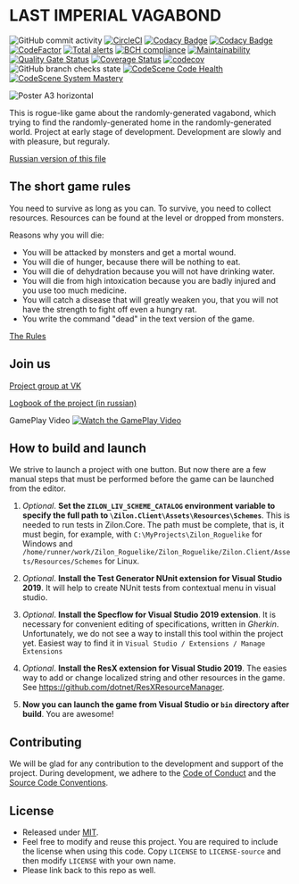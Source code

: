 # LAST IMPERIAL VAGABOND
![GitHub commit activity](https://img.shields.io/github/commit-activity/m/kreghek/Zilon_Roguelike)
[![CircleCI](https://circleci.com/gh/kreghek/Zilon_Roguelike/tree/master.svg?style=svg)](https://circleci.com/gh/kreghek/Zilon_Roguelike/tree/master)
[![Codacy Badge](https://api.codacy.com/project/badge/Grade/b8fa5561a70c401aa0e0a8be8d0ff696)](https://www.codacy.com/manual/kreghek/Zilon_Roguelike?utm_source=github.com&amp;utm_medium=referral&amp;utm_content=kreghek/Zilon_Roguelike&amp;utm_campaign=Badge_Grade)
[![Codacy Badge](https://api.codacy.com/project/badge/Coverage/b8fa5561a70c401aa0e0a8be8d0ff696)](https://www.codacy.com/manual/kreghek/Zilon_Roguelike?utm_source=github.com&utm_medium=referral&utm_content=kreghek/Zilon_Roguelike&utm_campaign=Badge_Coverage)
[![CodeFactor](https://www.codefactor.io/repository/github/kreghek/zilon_roguelike/badge)](https://www.codefactor.io/repository/github/kreghek/zilon_roguelike)
[![Total alerts](https://img.shields.io/lgtm/alerts/g/kreghek/Zilon_Roguelike.svg?logo=lgtm&logoWidth=18)](https://lgtm.com/projects/g/kreghek/Zilon_Roguelike/alerts/)
[![BCH compliance](https://bettercodehub.com/edge/badge/kreghek/Zilon_Roguelike?branch=master)](https://bettercodehub.com/)
[![Maintainability](https://api.codeclimate.com/v1/badges/b4b300bf5efc3d73a268/maintainability)](https://codeclimate.com/github/kreghek/Zilon_Roguelike/maintainability)
[![Quality Gate Status](https://sonarcloud.io/api/project_badges/measure?project=kreghek_Zilon_Roguelike&metric=alert_status)](https://sonarcloud.io/dashboard?id=kreghek_Zilon_Roguelike)
[![Coverage Status](https://coveralls.io/repos/github/kreghek/Zilon_Roguelike/badge.svg?branch=master)](https://coveralls.io/github/kreghek/Zilon_Roguelike?branch=master)
[![codecov](https://codecov.io/gh/kreghek/Zilon_Roguelike/branch/master/graph/badge.svg?token=mSMGtnXFOZ)](https://codecov.io/gh/kreghek/Zilon_Roguelike)
![GitHub branch checks state](https://img.shields.io/github/checks-status/kreghek/Zilon_Roguelike/master?label=Github%20Actions)
[![CodeScene Code Health](https://codescene.io/projects/13325/status-badges/code-health)](https://codescene.io/projects/13325)
[![CodeScene System Mastery](https://codescene.io/projects/13325/status-badges/system-mastery)](https://codescene.io/projects/13325)

![Poster A3 horizontal](https://user-images.githubusercontent.com/2405499/58764985-41faf600-8598-11e9-9220-277923ca7f5b.png)

This is rogue-like game about the randomly-generated vagabond, which trying to find the randomly-generated home in the randomly-generated world. Project at early stage of development. Development are slowly and with pleasure, but reguraly.

[Russian version of this file](/README_RU.md)

## The short game rules

You need to survive as long as you can. To survive, you need to collect resources. Resources can be found at the level or dropped from monsters.

Reasons why you will die:
- You will be attacked by monsters and get a mortal wound.
- You will die of hunger, because there will be nothing to eat.
- You will die of dehydration because you will not have drinking water.
- You will die from high intoxication because you are badly injured and you use too much medicine.
- You will catch a disease that will greatly weaken you, that you will not have the strength to fight off even a hungry rat.
- You write the command "dead" in the text version of the game.

[The Rules](https://last-imperial-vagabond.github.io/LAST_IMPERIAL_VAGABOND.github.io/)

## Join us

[Project group at VK](https://vk.com/last_imperial_vagabond)

[Logbook of the project (in russian)](https://lastimperialvagabond.home.blog)

GamePlay Video
[![Watch the GamePlay Video](https://img.youtube.com/vi/KJJ2ab35eFg/maxresdefault.jpg)](https://www.youtube.com/watch?v=KJJ2ab35eFg)

## How to build and launch

We strive to launch a project with one button. But now there are a few manual steps that must be performed before the game can be launched from the editor.

1. *Optional*. **Set the `ZILON_LIV_SCHEME_CATALOG` environment variable to specify the full path to `\Zilon.Client\Assets\Resources\Schemes`**.
This is needed to run tests in Zilon.Core. The path must be complete, that is, it must begin, for example, with `C:\MyProjects\Zilon_Roguelike` for Windows and `/home/runner/work/Zilon_Roguelike/Zilon_Roguelike/Zilon.Client/Assets/Resources/Schemes` for Linux.

2. *Optional*. **Install the Test Generator NUnit extension for Visual Studio 2019**.
It will help to create NUnit tests from contextual menu in visual studio.

3. *Optional*. **Install the Specflow for Visual Studio 2019 extension**.
It is necessary for convenient editing of specifications, written in *Gherkin*. Unfortunately, we do not see a way to install this tool within the project yet. Easiest way to find it in `Visual Studio / Extensions / Manage Extensions`

4. *Optional*. **Install the ResX extension for Visual Studio 2019**.
The easies way to add or change localized string and other resources in the game. See https://github.com/dotnet/ResXResourceManager.

5. **Now you can launch the game from Visual Studio or `bin` directory after build**.
You are awesome!

## Contributing

We will be glad for any contribution to the development and support of the project. During development, we adhere to the [Code of Conduct](/CODE_OF_CONDUCT.md) and the [Source Code Conventions](/CODE_CONVENTIONS.md).

## License

- Released under [MIT](/LICENSE).
- Feel free to modify and reuse this project. You are required to include the license when using this code. Copy `LICENSE` to `LICENSE-source` and then modify `LICENSE` with your own name.
- Please link back to this repo as well.
